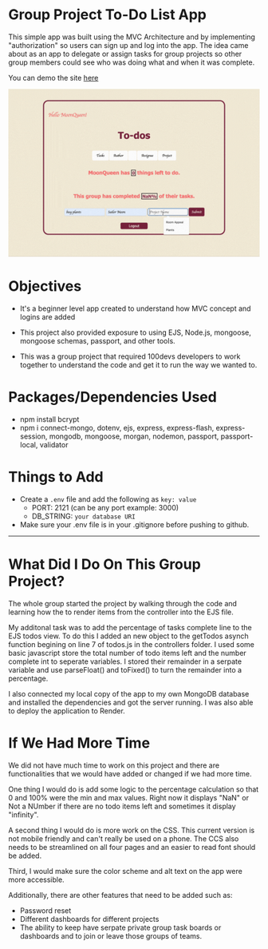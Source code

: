# Group Project To-Do List App

This simple app was built using the MVC Architecture and by implementing "authorization" so users can sign up and log into the app. The idea came about as an app to delegate or assign tasks for group projects so other group members could see who was doing what and when it was complete. 

You can demo the site <a href="https://projectmanageapp.onrender.com">here</a>

![alt tag](https://github.com/BreaBang/todo-mvc-auth-local/blob/main/grouptodo.gif?raw=true)

# Objectives

- It's a beginner level app created to understand how MVC concept and logins are added

- This project also provided exposure to using EJS, Node.js, mongoose, mongoose schemas, passport, and other tools. 

- This was a group project that required 100devs developers to work together to understand the code and get it to run the way we wanted to.  

# Packages/Dependencies Used 

- npm install bcrypt
- npm i connect-mongo, dotenv, ejs, express, express-flash, express-session, mongodb, mongoose, morgan, nodemon, passport, passport-local, validator

# Things to Add

- Create a `.env` file and add the following as `key: value` 
  - PORT: 2121 (can be any port example: 3000) 
  - DB_STRING: `your database URI` 
- Make sure your .env file is in your .gitignore before pushing to github. 
 ---
 
# What Did I Do On This Group Project?

The whole group started the project by walking through the code and learning how the to render items from the controller into the EJS file. 

My additonal task was to add the percentage of tasks complete line to the EJS todos view. To do this I added an new object to the getTodos asynch function begining on line 7 of todos.js in the controllers folder. I used some basic javascript store the total number of todo items left and the number complete int to seperate variables. I stored their remainder in a serpate variable and use parseFloat() and toFixed() to turn the remainder into a percentage. 

I also connected my local copy of the app to my own MongoDB database and installed the dependencies and got the server running. I was also able to deploy the application to Render. 

# If We Had More Time

We did not have much time to work on this project and there are functionalities that we would have added or changed if we had more time.

One thing I would do is add some logic to the percentage calculation so that 0 and 100% were the min and max values. Right now it displays "NaN" or Not a NUmber if there are no todo items left and sometimes it display "infinity". 

A second thing I would do is more work on the CSS. This current version is not mobile friendly and can't really be used on a phone. The CCS also needs to be streamlined on all four pages and an easier to read font should be added.

Third, I would make sure the color scheme and alt text on the app were more accessible. 

Additionally, there are other features that need to be added such as:

- Password reset
- Different dashboards for different projects
- The ability to keep have serpate private group task boards or dashboards and to join or leave those groups of teams.
